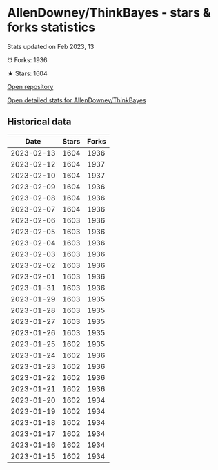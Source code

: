 # AllenDowney/ThinkBayes - stars & forks statistics

Stats updated on Feb 2023, 13

☋ Forks: 1936

★ Stars: 1604

[Open repository](https://github.com/AllenDowney/ThinkBayes)

[Open detailed stats for AllenDowney/ThinkBayes](https://reviewgithub.com/rep/AllenDowney/ThinkBayes)

## Historical data
| Date | Stars | Forks |
|------|-------|-------|
| 2023-02-13 | 1604 | 1936 | 
| 2023-02-12 | 1604 | 1937 | 
| 2023-02-10 | 1604 | 1937 | 
| 2023-02-09 | 1604 | 1936 | 
| 2023-02-08 | 1604 | 1936 | 
| 2023-02-07 | 1604 | 1936 | 
| 2023-02-06 | 1603 | 1936 | 
| 2023-02-05 | 1603 | 1936 | 
| 2023-02-04 | 1603 | 1936 | 
| 2023-02-03 | 1603 | 1936 | 
| 2023-02-02 | 1603 | 1936 | 
| 2023-02-01 | 1603 | 1936 | 
| 2023-01-31 | 1603 | 1936 | 
| 2023-01-29 | 1603 | 1935 | 
| 2023-01-28 | 1603 | 1935 | 
| 2023-01-27 | 1603 | 1935 | 
| 2023-01-26 | 1603 | 1935 | 
| 2023-01-25 | 1602 | 1935 | 
| 2023-01-24 | 1602 | 1936 | 
| 2023-01-23 | 1602 | 1936 | 
| 2023-01-22 | 1602 | 1936 | 
| 2023-01-21 | 1602 | 1936 | 
| 2023-01-20 | 1602 | 1934 | 
| 2023-01-19 | 1602 | 1934 | 
| 2023-01-18 | 1602 | 1934 | 
| 2023-01-17 | 1602 | 1934 | 
| 2023-01-16 | 1602 | 1934 | 
| 2023-01-15 | 1602 | 1934 | 

